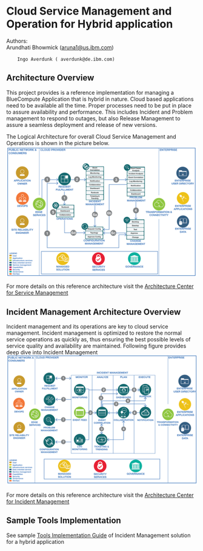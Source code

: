 # Cloud Service Management and Operation for Hybrid application


Authors: 	
		Arundhati Bhowmick (aruna1@us.ibm.com)
			
		Ingo Averdunk ( averdunk@de.ibm.com)
		

## Architecture Overview
This project provides is a reference implementation for managing a BlueCompute Application that is hybrid in nature.
Cloud based applications need to be available all the time. Proper processes need to be put in place to assure availability and performance. This includes Incident and Problem management to respond to outages, but also Release Management to assure a seamless deployment and release of new versions.

  The Logical Architecture for overall Cloud Service Management and Operations is shown in the picture below.
   ![CSMO Architecture](static/imgs/Cloud_Service_Management_Overview.png?raw=true)  

For more details on this reference architecture visit the [Architecture Center for Service Management](https://developer.ibm.com/architecture/serviceManagement)

## Incident Management Architecture Overview

Incident management and its operations are key to cloud service management. Incident management is optimized to restore the normal service operations as quickly as, thus ensuring the best possible levels of service quality and availability are maintained. Following figure provides deep dive into Incident Management 
![CSMO Incident Management Architecture](static/imgs/Cloud_Service_Management-Incident_Management.png?raw=true)  

For more details on this reference architecture visit the [Architecture Center for Incident Management](https://developer.ibm.com/architecture/gallery/incidentManagement)


## Sample Tools Implementation

See sample [Tools Implementation Guide](doc/Incident_Management_Implementation.md) of Incident Management solution for a hybrid application


 



